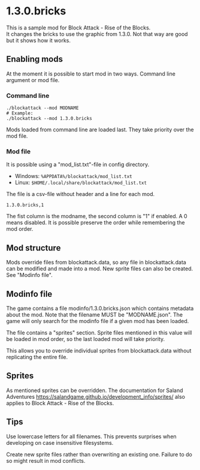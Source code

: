 # 1.3.0.bricks

This is a sample mod for Block Attack - Rise of the Blocks.  
It changes the bricks to use the graphic from 1.3.0. Not that way are good but it shows how it works.

## Enabling mods
At the moment it is possible to start mod in two ways. Command line argument or mod file.

### Command line
```
./blockattack --mod MODNAME
# Example:
./blockattack --mod 1.3.0.bricks
```
Mods loaded from command line are loaded last. They take priority over the mod file.

### Mod file

It is possible using a "mod_list.txt"-file in config directory.
  * Windows: `%APPDATA%/blockattack/mod_list.txt`
  * Linux: `$HOME/.local/share/blockattack/mod_list.txt`

The file is a csv-file without header and a line for each mod.
```
1.3.0.bricks,1
```
The fist column is the modname, the second column is "1" if enabled. A 0 means disabled. It is possible preserve the order while remembering the mod order.

## Mod structure
Mods override files from blockattack.data, so any file in blockattack.data can be modified and made into a mod.
New sprite files can also be created. See "Modinfo file".

## Modinfo file

The game contains a file modinfo/1.3.0.bricks.json which contains metadata about the mod.
Note that the filename MUST be "MODNAME.json". The game will only search for the modinfo file if a given mod has been loaded.

The file contains a "sprites" section. Sprite files mentioned in this value will be loaded in mod order, so the last loaded mod will take priority.

This allows you to override individual sprites from blockattack.data without replicating the entire file.

## Sprites
As mentioned sprites can be overridden. The documentation for Saland Adventures https://salandgame.github.io/development_info/sprites/ also applies to Block Attack - Rise of the Blocks.

## Tips
Use lowercase letters for all filenames. This prevents surprises when developing on case insensitive filesystems.

Create new sprite files rather than overwriting an existing one. Failure to do so might result in mod conflicts.
